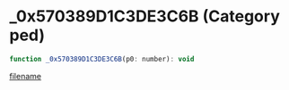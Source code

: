 # _0x570389D1C3DE3C6B (Category ped)

```js
function _0x570389D1C3DE3C6B(p0: number): void
```

[filename](_0x570389D1C3DE3C6B_m.md ':include')